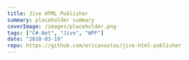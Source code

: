```yaml
---
title: Jive HTML Publisher
summary: placeholder summary
coverImage: /images/placeholder.png
tags: ["C#.Net", "Jive", "WPF"]
date: "2018-03-19"
repo: https://github.com/ericanastas/jive-html-publisher
---
```


